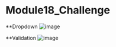 # Module18_Challenge

**Dropdown
![image](https://github.com/0zzyt3ch/Module18_Challenge/assets/119699776/f2df29f2-61c5-4817-88b4-0af674c37010)

**Validation
![image](https://github.com/0zzyt3ch/Module18_Challenge/assets/119699776/af36891b-4c87-4bc4-bd86-1f8d4960e071)



